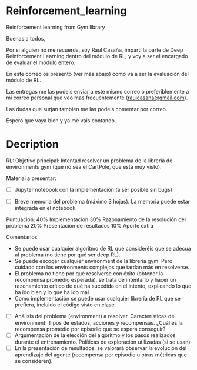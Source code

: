 # Reinforcement_learning

Reinforcement learning from Gym library

Buenas a todos,

Por si alguien no me recuerda, soy Raul Casaña, impartí la parte de Deep Reinforcement Learning dentro del módulo de RL, y voy a ser el encargado de evaluar el módulo entero.

En este correo os presento (ver más abajo) como va a ser la evaluación del módulo de RL.

Las entregas me las podeis enviar a este mismo correo o preferiblemente a mi correo personal que veo mas frecuentemente (raulcasana@gmail.com).

Las dudas que surjan también me las podeis comentar por correo.

Espero que vaya bien y ya me vais contando.



# Decription
RL:
Objetivo principal:
Intentad resolver un problema de la librería de environments gym (que no sea el CartPole, que está muy visto).

Material a presentar:

- [ ] Jupyter notebook con la implementación (a ser posible sin bugs)
- [ ] Breve memoria del problema (máximo 3 hojas). La memoria puede estar integrada en el notebook.


Puntuación:
40% Implementación
30% Razonamiento de la resolución del problema
20% Presentación de resultados
10% Aporte extra

Comentarios:
- Se puede usar cualquier algoritmo de RL que consideréis que se adecua al problema (no tiene por qué ser deep RL).
- Se puede escoger cualquier environment de la librería gym. Pero cuidado con los environments complejos que tardan más en resolverse.
- El problema no tiene por qué resolverse con éxito (obtener la recompensa promedio esperada), se trata de intentarlo y hacer un razonamiento crítico de qué ha sucedido en el intento, explicando lo que ha ido bien y lo que ha ido mal.
- Como implementación se puede usar cualquier librería de RL que se prefiera, incluido el código visto en clase.


- [ ] Análisis del problema (environment) a resolver. Características del environment: Tipos de estados, acciones y recompensas. ¿Cuál es la recompensa promedio por episodio que se espera conseguir?
- [ ] Argumentación de la elección del algoritmo y los pasos realizados durante el entrenamiento. Políticas de exploración utilizadas (si se usan)
- [ ] En la presentación de resultados, se valorará observar la evolución del aprendizaje del agente (recompensa por episodio u otras métricas que se consideren).
